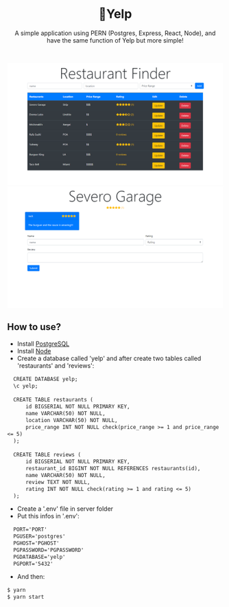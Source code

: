 <h1 align='center'> 🍖Yelp </h1>

<p align='center'>A simple application using PERN (Postgres, Express, React, Node), and have the same function of Yelp but more simple!</p>

<br>

![Screenshot1](https://github.com/Juniordell/Yelp/blob/master/client/src/assets/yelpHome.png?raw=true)
![Screenshot2](https://github.com/Juniordell/Yelp/blob/master/client/src/assets/yelpReview.png?raw=true)

## How to use?

- Install [PostgreSQL](https://www.postgresql.org/download/)
- Install [Node](https://nodejs.org/en/)
- Create a database called 'yelp' and after create two tables called 'restaurants' and 'reviews':

```
  CREATE DATABASE yelp;
  \c yelp;
  
  CREATE TABLE restaurants (
      id BIGSERIAL NOT NULL PRIMARY KEY,
      name VARCHAR(50) NOT NULL,
      location VARCHAR(50) NOT NULL,
      price_range INT NOT NULL check(price_range >= 1 and price_range <= 5)
  );

  CREATE TABLE reviews (
      id BIGSERIAL NOT NULL PRIMARY KEY,
      restaurant_id BIGINT NOT NULL REFERENCES restaurants(id),
      name VARCHAR(50) NOT NULL,
      review TEXT NOT NULL,
      rating INT NOT NULL check(rating >= 1 and rating <= 5)
  );

```

- Create a '.env' file in server folder
- Put this infos in '.env':

```
  PORT='PORT'
  PGUSER='postgres'
  PGHOST='PGHOST'
  PGPASSWORD='PGPASSWORD'
  PGDATABASE='yelp'
  PGPORT='5432'
```

- And then:

```node
$ yarn
$ yarn start
```
